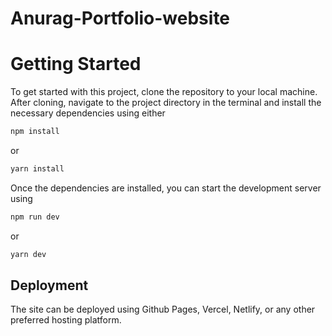 # Anurag-Portfolio-website

# Getting Started

To get started with this project, clone the repository to your local machine. After cloning, navigate to the project directory in the terminal and install the necessary dependencies using either 
```bash
npm install
``` 
or 
```bash
yarn install
``` 
Once the dependencies are installed, you can start the development server using 

```bash
npm run dev
``` 
 or
 ```bash
yarn dev
``` 

## Deployment

The site can be deployed using Github Pages, Vercel, Netlify, or any other preferred hosting platform.
